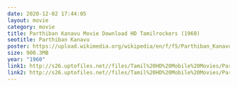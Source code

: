 ```yaml
---
date: 2020-12-02 17:44:05
layout: movie
category: movie
title: Parthiban Kanavu Movie Download HD Tamilrockers (1960)
seotitle: Parthiban Kanavu
poster: https://upload.wikimedia.org/wikipedia/en/f/f5/Parthiban_Kanavu_%281960%29.jpg
size: 900.3MB
year: "1960"
link1: http://s26.uptofiles.net//files/Tamil%20HD%20Mobile%20Movies/Parthiban%20Kanavu%20(1960)/Parthiban%20Kanavu%20(HD)/Parthiban%20Kanavu%20(Tamil)/Parthiban%20Kanavu%20(640x360)/Parthiban%20Kanavu-1960%20HD.mp4
link2: http://s26.uptofiles.net//files/Tamil%20HD%20Mobile%20Movies/Parthiban%20Kanavu%20(1960)/Parthiban%20Kanavu%20(HD)/Parthiban%20Kanavu%20(Tamil)/Parthiban%20Kanavu%20(640x360)/Parthiban%20Kanavu-1960%20HD.mp4
---
```

